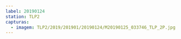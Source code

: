 ```yaml
---
label: 20190124
station: TLP2
capturas:
  - imagem: TLP2/2019/201901/20190124/M20190125_033746_TLP_2P.jpg
---
```

